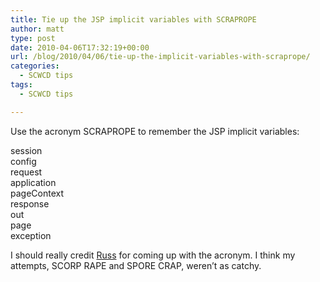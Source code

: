 ```yaml
---
title: Tie up the JSP implicit variables with SCRAPROPE
author: matt
type: post
date: 2010-04-06T17:32:19+00:00
url: /blog/2010/04/06/tie-up-the-implicit-variables-with-scraprope/
categories:
  - SCWCD tips
tags:
  - SCWCD tips

---
```

Use the acronym SCRAPROPE to remember the JSP implicit variables:

session  
config  
request  
application  
pageContext  
response  
out  
page  
exception

I should really credit [Russ][1] for coming up with the acronym. I think my attempts, SCORP RAPE and SPORE CRAP, weren’t as catchy.

 [1]: http://www.misfortu.net/russ/